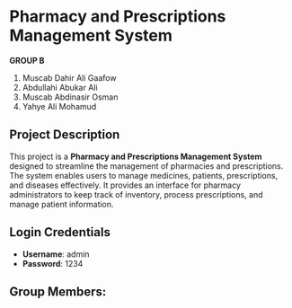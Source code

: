 # Pharmacy and Prescriptions Management System


**GROUP B**
1. Muscab Dahir Ali Gaafow
2. Abdullahi Abukar Ali
3. Muscab Abdinasir Osman
4. Yahye Ali Mohamud

## Project Description
This project is a **Pharmacy and Prescriptions Management System** designed to streamline the management of pharmacies and prescriptions. The system enables users to manage medicines, patients, prescriptions, and diseases effectively. It provides an interface for pharmacy administrators to keep track of inventory, process prescriptions, and manage patient information.

## Login Credentials
- **Username**: admin
- **Password**: 1234

## Group Members:

